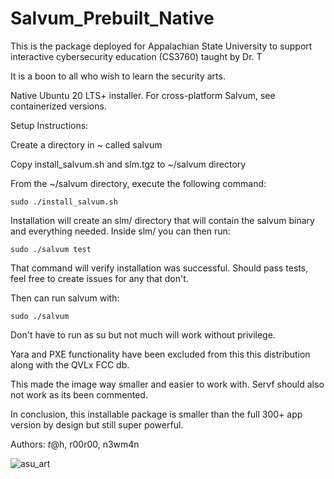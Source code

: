 # Salvum_Prebuilt_Native
This is the package deployed for Appalachian State University to support interactive cybersecurity education (CS3760) taught by Dr. T

It is a boon to all who wish to learn the security arts.

Native Ubuntu 20 LTS+ installer. For cross-platform Salvum, see containerized versions.

Setup Instructions:

Create a directory in ~ called salvum

Copy install_salvum.sh and slm.tgz to ~/salvum directory

From the ~/salvum directory, execute the following command:
```
sudo ./install_salvum.sh
```
Installation will create an slm/ directory that will contain the salvum binary and everything needed. Inside slm/ you can then run:
```
sudo ./salvum test
```
That command will verify installation was successful. Should pass tests, feel free to create issues for any that don't.

Then can run salvum with:
```
sudo ./salvum
```
Don't have to run as su but not much will work without privilege.

Yara and PXE functionality have been excluded from this this distribution along with the QVLx FCC db.

This made the image way smaller and easier to work with. Servf should also not work as its been commented.

In conclusion, this installable package is smaller than the full 300+ app version by design but still super powerful.

Authors: $t@$h, r00r00, n3wm4n

![asu_art](https://github.com/STashakkori/Salvum_Prebuilt_Native/assets/4257899/49cdcad0-1157-4be9-b630-cd21217f1f4c)

